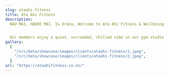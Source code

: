 ```yaml
---
slug: ataahi-fitness
title: Ata Ahi Fitness
description:
  NAU MAI, HAERE MAI. Ia Orāna, Welcome to Ata Ahi Fitness & Wellbeing


  Our members enjoy a quiet, uncrowded, chilled vibe in our gym studio with access to the complex's heated indoor lap pool (25m) and rooftop tennis court. You'll notice that our coaches genuinely care about our clients and never try to do the 'hard sell' on anyone. If we don't think we're the right fit for you, we'll suggest a gym that is.
gallery:
  [
    "/src/data/showcase/images/clients/ataahi-fitness/1.jpeg",
    "/src/data/showcase/images/clients/ataahi-fitness/2.jpeg",
  ]
url: "https://ataahifitness.co.nz/"
---
```

